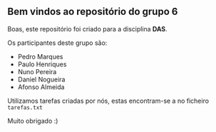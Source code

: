 ## Bem vindos ao repositório do grupo 6

Boas, este repositório foi criado para a disciplina **DAS**.

Os participantes deste grupo são:
- Pedro Marques
- Paulo Henriques
- Nuno Pereira
- Daniel Nogueira
- Afonso Almeida

Utilizamos tarefas criadas por nós, estas encontram-se a no ficheiro `tarefas.txt`

Muito obrigado :)

